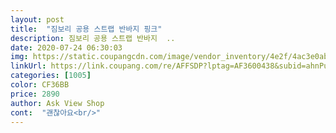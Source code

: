 ```yaml
---
layout: post 
title:  "짐보리 공용 스트랩 반바지 핑크" 
description: 짐보리 공용 스트랩 반바지  ..
date: 2020-07-24 06:30:03 
img: https://static.coupangcdn.com/image/vendor_inventory/4e2f/4ac3e0ab005ba7a924498d61daf659f37e10a17637ae8473a1d7b498ed5c.jpg 
linkUrl: https://link.coupang.com/re/AFFSDP?lptag=AF3600438&subid=ahnPublicAsk&pageKey=1292307734&itemId=2303568707&vendorItemId=70436647022&traceid=V0-113-e4cac7d6b2b15601 
categories: [1005] 
color: CF36BB 
price: 2890 
author: Ask View Shop 
cont:  "괜찮아요<br/>" 
---
```

